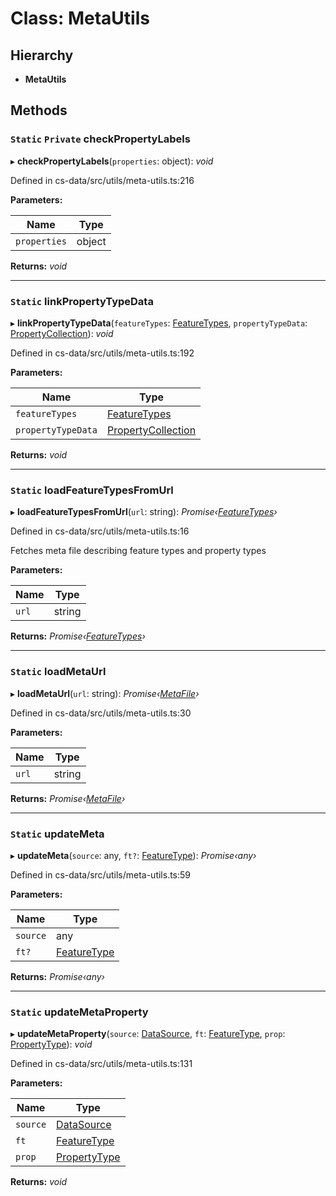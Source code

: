 # Class: MetaUtils

## Hierarchy

* **MetaUtils**

## Methods

### `Static` `Private` checkPropertyLabels

▸ **checkPropertyLabels**(`properties`: object): *void*

Defined in cs-data/src/utils/meta-utils.ts:216

**Parameters:**

Name | Type |
------ | ------ |
`properties` | object |

**Returns:** *void*

___

### `Static` linkPropertyTypeData

▸ **linkPropertyTypeData**(`featureTypes`: [FeatureTypes](_cs_data_src_classes_feature_type_.featuretypes.md), `propertyTypeData`: [PropertyCollection](../modules/_cs_data_src_classes_property_type_.md#propertycollection)): *void*

Defined in cs-data/src/utils/meta-utils.ts:192

**Parameters:**

Name | Type |
------ | ------ |
`featureTypes` | [FeatureTypes](_cs_data_src_classes_feature_type_.featuretypes.md) |
`propertyTypeData` | [PropertyCollection](../modules/_cs_data_src_classes_property_type_.md#propertycollection) |

**Returns:** *void*

___

### `Static` loadFeatureTypesFromUrl

▸ **loadFeatureTypesFromUrl**(`url`: string): *Promise‹[FeatureTypes](_cs_data_src_classes_feature_type_.featuretypes.md)›*

Defined in cs-data/src/utils/meta-utils.ts:16

Fetches meta file describing feature types and property types

**Parameters:**

Name | Type |
------ | ------ |
`url` | string |

**Returns:** *Promise‹[FeatureTypes](_cs_data_src_classes_feature_type_.featuretypes.md)›*

___

### `Static` loadMetaUrl

▸ **loadMetaUrl**(`url`: string): *Promise‹[MetaFile](_cs_data_src_classes_meta_file_.metafile.md)›*

Defined in cs-data/src/utils/meta-utils.ts:30

**Parameters:**

Name | Type |
------ | ------ |
`url` | string |

**Returns:** *Promise‹[MetaFile](_cs_data_src_classes_meta_file_.metafile.md)›*

___

### `Static` updateMeta

▸ **updateMeta**(`source`: any, `ft?`: [FeatureType](_cs_data_src_classes_feature_type_.featuretype.md)): *Promise‹any›*

Defined in cs-data/src/utils/meta-utils.ts:59

**Parameters:**

Name | Type |
------ | ------ |
`source` | any |
`ft?` | [FeatureType](_cs_data_src_classes_feature_type_.featuretype.md) |

**Returns:** *Promise‹any›*

___

### `Static` updateMetaProperty

▸ **updateMetaProperty**(`source`: [DataSource](_cs_data_src_classes_data_source_.datasource.md), `ft`: [FeatureType](_cs_data_src_classes_feature_type_.featuretype.md), `prop`: [PropertyType](_cs_data_src_classes_property_type_.propertytype.md)): *void*

Defined in cs-data/src/utils/meta-utils.ts:131

**Parameters:**

Name | Type |
------ | ------ |
`source` | [DataSource](_cs_data_src_classes_data_source_.datasource.md) |
`ft` | [FeatureType](_cs_data_src_classes_feature_type_.featuretype.md) |
`prop` | [PropertyType](_cs_data_src_classes_property_type_.propertytype.md) |

**Returns:** *void*
